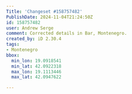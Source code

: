 ```yaml
---
Title: 'Changeset #158757482'
PublishDate: 2024-11-04T21:24:50Z
id: 158757482
user: Andrew Serge
comment: Corrected details in Bar, Montenegro.
created_by: iD 2.30.4
tags:
- Montenegro
bbox:
  min_lon: 19.0918541
  min_lat: 42.0922318
  max_lon: 19.1113446
  max_lat: 42.0947622

---
```

